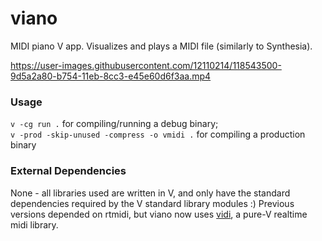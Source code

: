 # viano
MIDI piano V app. Visualizes and plays a MIDI file (similarly to Synthesia).

https://user-images.githubusercontent.com/12110214/118543500-9d5a2a80-b754-11eb-8cc3-e45e60d6f3aa.mp4

### Usage

`v -cg run .` for compiling/running a debug binary;  
`v -prod -skip-unused -compress -o vmidi .` for compiling a production binary

### External Dependencies

None - all libraries used are written in V, and only have the standard dependencies required by the V standard library modules :)
Previous versions depended on rtmidi, but viano now uses [vidi](https://github.com/vmulti/vidi), a pure-V realtime midi library.
